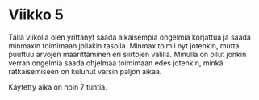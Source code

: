 # Viikko 5

Tällä viikolla olen yrittänyt saada aikaisempia ongelmia korjattua ja saada minmaxin toimimaan jollakin tasolla. Minmax toimii nyt jotenkin, mutta puuttuu arvojen määrittäminen eri siirtojen välillä. Minulla on ollut jonkin verran ongelmia saada ohjelmaa toimimaan edes jotenkin, minkä ratkaisemiseen on kulunut varsin paljon aikaa. 

Käytetty aika on noin 7 tuntia.